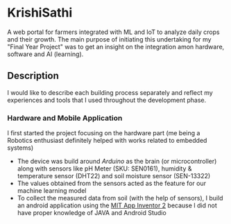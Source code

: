 # KrishiSathi

A web portal for farmers integrated with ML and IoT to analyze daily crops and their growth.
The main purpose of initiating this undertaking for my "Final Year Project" was to get an insight on the integration amon hardware, software and AI (learning). 

## Description

I would like to describe each building process separately and reflect my experiences and tools that I used throughout the development phase.

### Hardware and Mobile Application
I first started the project focusing on the hardware part (me being a Robotics enthusiast definitely helped with works related to embedded systems)
* The device was build around *Arduino* as the brain (or microcontroller) along with sensors like pH Meter (SKU: SEN0161), humidity & temperature sensor (DHT22) and soil moisture sensor (SEN-13322)
* The values obtained from the sensors acted as the feature for our machine learning model
* To collect the measured data from soil (with the help of sensors), I build an android application using the [MIT App Inventor 2](http://ai2.appinventor.mit.edu/) because I did not have proper knowledge of JAVA and Android Studio
